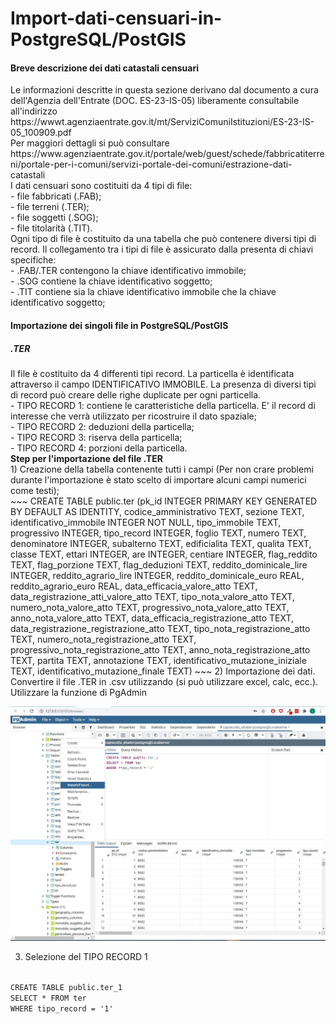 # Import-dati-censuari-in-PostgreSQL/PostGIS

<h4>Breve descrizione dei dati catastali censuari</h4>
Le informazioni descritte in questa sezione derivano dal documento a cura dell'Agenzia dell'Entrate (DOC. ES-23-IS-05) liberamente consultabile all'indirizzo https://wwwt.agenziaentrate.gov.it/mt/ServiziComuniIstituzioni/ES-23-IS-05_100909.pdf<br>
Per maggiori dettagli si può consultare https://www.agenziaentrate.gov.it/portale/web/guest/schede/fabbricatiterreni/portale-per-i-comuni/servizi-portale-dei-comuni/estrazione-dati-catastali<br>
I dati censuari sono costituiti da 4 tipi di file:<br>
- file fabbricati (.FAB);<br>
- file terreni (.TER);<br>
- file soggetti (.SOG);<br>
- file titolarità (.TIT).<br>
Ogni tipo di file è costituito da una tabella che può contenere diversi tipi di record. Il collegamento tra i tipi di file è assicurato dalla presenta di chiavi specifiche:<br>
- .FAB/.TER contengono la chiave identificativo immobile;<br>
- .SOG contiene la chiave identificativo soggetto;<br>
- .TIT contiene sia la chiave identificativo immobile che la chiave identificativo soggetto;<br>
<h4> Importazione dei singoli file in PostgreSQL/PostGIS</h5>
<h5>.TER</h5>
Il file è costituito da 4 differenti tipi record. La particella è identificata attraverso il campo IDENTIFICATIVO IMMOBILE. La presenza di diversi tipi di record può creare delle righe duplicate per ogni particella.<br>
- TIPO RECORD 1: contiene le caratteristiche della particella. E' il record di interesse che verrà utilizzato per ricostruire il dato spaziale;<br>
- TIPO RECORD 2: deduzioni della particella;<br>
- TIPO RECORD 3: riserva della particella;<br>
- TIPO RECORD 4: porzioni della particella.<br>
<b>Step per l'importazione del file .TER</b><br>
1) Creazione della tabella contenente tutti i campi (Per non crare problemi durante l'importazione è stato scelto di importare alcuni campi numerici come testi);<br>
~~~
CREATE TABLE public.ter
(pk_id INTEGER PRIMARY KEY GENERATED BY DEFAULT AS IDENTITY,
codice_amministrativo TEXT,
sezione TEXT,
identificativo_immobile INTEGER NOT NULL,
tipo_immobile TEXT,
progressivo INTEGER,
tipo_record INTEGER,
foglio TEXT,
numero TEXT,
denominatore INTEGER,
subalterno TEXT,
edificialita TEXT,
qualita TEXT,
classe TEXT,
ettari INTEGER,
are INTEGER,
centiare INTEGER,
flag_reddito TEXT,
flag_porzione TEXT,
flag_deduzioni TEXT,
reddito_dominicale_lire INTEGER,
reddito_agrario_lire INTEGER,
reddito_dominicale_euro REAL,
reddito_agrario_euro REAL,
data_efficacia_valore_atto TEXT,
data_registrazione_atti_valore_atto TEXT,
tipo_nota_valore_atto TEXT,
numero_nota_valore_atto TEXT,
progressivo_nota_valore_atto TEXT,
anno_nota_valore_atto TEXT,
data_efficacia_registrazione_atto TEXT,
data_registrazione_registrazione_atto TEXT,
tipo_nota_registrazione_atto TEXT,
numero_nota_registrazione_atto TEXT,
progressivo_nota_registrazione_atto TEXT,
anno_nota_registrazione_atto TEXT,
partita TEXT,
annotazione TEXT,
identificativo_mutazione_iniziale TEXT,
identificativo_mutazione_finale TEXT)
~~~
2) Importazione dei dati. Convertire il file .TER in .csv utilizzando (si può utilizzare excel, calc, ecc.). Utilizzare la funzione di PgAdmin


![](img/import.JPG)


3) Selezione del TIPO RECORD 1<br>
<code>
CREATE TABLE public.ter_1
SELECT * FROM ter
WHERE tipo_record = '1'
</code><br>
